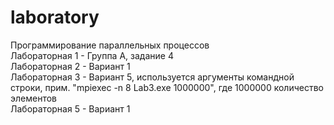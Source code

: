 # laboratory
Программирование параллельных процессов </br>
Лабораторная 1 - Группа А, задание 4</br>
Лабораторная 2 - Вариант 1</br>
Лабораторная 3 - Вариант 5, используется аргументы командной строки, прим. "mpiexec -n 8 Lab3.exe 1000000", где 1000000 количество элементов</br>
Лабораторная 5 - Вариант 1</br>
